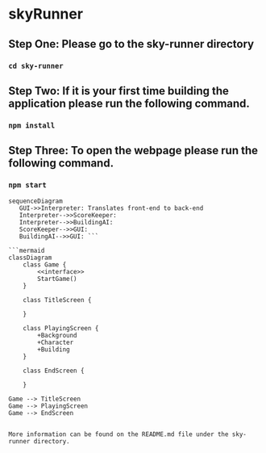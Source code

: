 # skyRunner

## Step One: Please go to the sky-runner directory
### `cd sky-runner`

## Step Two: If it is your first time building the application please run the following command.
### `npm install`

## Step Three: To open the webpage please run the following command.
### `npm start`

```mermaid
sequenceDiagram
   GUI->>Interpreter: Translates front-end to back-end
   Interpreter-->>ScoreKeeper: 
   Interpreter-->>BuildingAI: 
   ScoreKeeper-->>GUI: 
   BuildingAI-->>GUI: ```

```mermaid
classDiagram
    class Game {
        <<interface>>
        StartGame()
    }
    
    class TitleScreen {
        
    }
    
    class PlayingScreen {
        +Background
        +Character
        +Building
    }

    class EndScreen {
        
    }
```
    Game --> TitleScreen
    Game --> PlayingScreen 
    Game --> EndScreen
```

More information can be found on the README.md file under the sky-runner directory.
